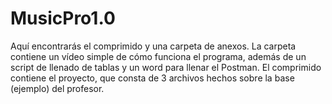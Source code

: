 # MusicPro1.0

Aquí encontrarás el comprimido y una carpeta de anexos.
La carpeta contiene un vídeo simple de cómo funciona el programa, además de un script de llenado de tablas y un word para llenar el Postman.
El comprimido contiene el proyecto, que consta de 3 archivos hechos sobre la base (ejemplo) del profesor.
